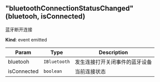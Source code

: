 <a name="module_miot/Bluetooth--module.exports..BluetoothEvent.event_bluetoothConnectionStatusChanged"></a>

## "bluetoothConnectionStatusChanged" (bluetooh, isConnected)
蓝牙断开连接

**Kind**: event emitted  

| Param | Type | Description |
| --- | --- | --- |
| bluetooh | <code>IBluetooth</code> | 发生连接打开关闭事件的蓝牙设备 |
| isConnected | <code>boolean</code> | 当前连接状态 |

